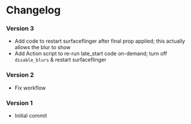# Changelog

### Version 3
* Add code to restart surfaceflinger after final prop applied; this actually allows the blur to show
* Add Action script to re-run late_start code on-demand; turn off `disable_blurs` & restart surfaceflinger

### Version 2
* Fix workflow

### Version 1
* Initial commit
